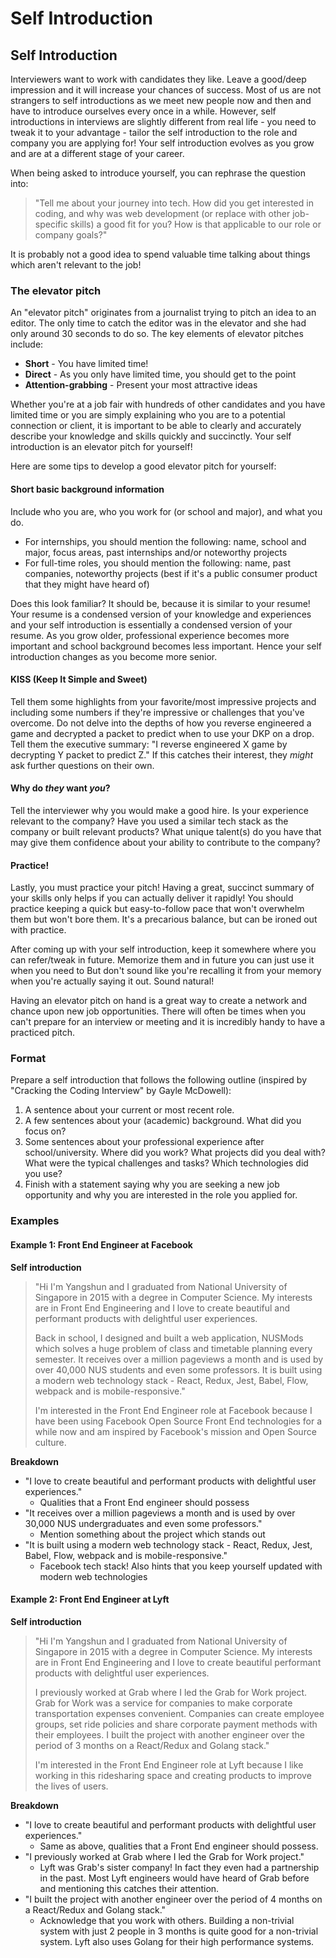 # Self Introduction

## Self Introduction

Interviewers want to work with candidates they like. Leave a good/deep impression and it will increase your chances of success. Most of us are not strangers to self introductions as we meet new people now and then and have to introduce ourselves every once in a while. However, self introductions in interviews are slightly different from real life - you need to tweak it to your advantage - tailor the self introduction to the role and company you are applying for! Your self introduction evolves as you grow and are at a different stage of your career.

When being asked to introduce yourself, you can rephrase the question into:

> "Tell me about your journey into tech. How did you get interested in coding, and why was web development (or replace with other job-specific skills) a good fit for you? How is that applicable to our role or company goals?"

It is probably not a good idea to spend valuable time talking about things which aren't relevant to the job!

### The elevator pitch[​](https://techinterviewhandbook.org/self-introduction/#the-elevator-pitch) <a href="#the-elevator-pitch" id="the-elevator-pitch"></a>

An "elevator pitch" originates from a journalist trying to pitch an idea to an editor. The only time to catch the editor was in the elevator and she had only around 30 seconds to do so. The key elements of elevator pitches include:

* **Short** - You have limited time!
* **Direct** - As you only have limited time, you should get to the point
* **Attention-grabbing** - Present your most attractive ideas

Whether you're at a job fair with hundreds of other candidates and you have limited time or you are simply explaining who you are to a potential connection or client, it is important to be able to clearly and accurately describe your knowledge and skills quickly and succinctly. Your self introduction is an elevator pitch for yourself!

Here are some tips to develop a good elevator pitch for yourself:

#### Short basic background information[​](https://techinterviewhandbook.org/self-introduction/#short-basic-background-information) <a href="#short-basic-background-information" id="short-basic-background-information"></a>

Include who you are, who you work for (or school and major), and what you do.

* For internships, you should mention the following: name, school and major, focus areas, past internships and/or noteworthy projects
* For full-time roles, you should mention the following: name, past companies, noteworthy projects (best if it's a public consumer product that they might have heard of)

Does this look familiar? It should be, because it is similar to your resume! Your resume is a condensed version of your knowledge and experiences and your self introduction is essentially a condensed version of your resume. As you grow older, professional experience becomes more important and school background becomes less important. Hence your self introduction changes as you become more senior.

#### KISS (Keep It Simple and Sweet)[​](https://techinterviewhandbook.org/self-introduction/#kiss-keep-it-simple-and-sweet) <a href="#kiss-keep-it-simple-and-sweet" id="kiss-keep-it-simple-and-sweet"></a>

Tell them some highlights from your favorite/most impressive projects and including some numbers if they're impressive or challenges that you've overcome. Do not delve into the depths of how you reverse engineered a game and decrypted a packet to predict when to use your DKP on a drop. Tell them the executive summary: "I reverse engineered X game by decrypting Y packet to predict Z." If this catches their interest, they _might_ ask further questions on their own.

#### Why do _they_ want _you_?[​](https://techinterviewhandbook.org/self-introduction/#why-do-they-want-you) <a href="#why-do-they-want-you" id="why-do-they-want-you"></a>

Tell the interviewer why you would make a good hire. Is your experience relevant to the company? Have you used a similar tech stack as the company or built relevant products? What unique talent(s) do you have that may give them confidence about your ability to contribute to the company?

#### Practice\![​](https://techinterviewhandbook.org/self-introduction/#practice) <a href="#practice" id="practice"></a>

Lastly, you must practice your pitch! Having a great, succinct summary of your skills only helps if you can actually deliver it rapidly! You should practice keeping a quick but easy-to-follow pace that won't overwhelm them but won't bore them. It's a precarious balance, but can be ironed out with practice.

After coming up with your self introduction, keep it somewhere where you can refer/tweak in future. Memorize them and in future you can just use it when you need to But don't sound like you're recalling it from your memory when you're actually saying it out. Sound natural!

Having an elevator pitch on hand is a great way to create a network and chance upon new job opportunities. There will often be times when you can't prepare for an interview or meeting and it is incredibly handy to have a practiced pitch.

### Format[​](https://techinterviewhandbook.org/self-introduction/#format) <a href="#format" id="format"></a>

Prepare a self introduction that follows the following outline (inspired by "Cracking the Coding Interview" by Gayle McDowell):

1. A sentence about your current or most recent role.
2. A few sentences about your (academic) background. What did you focus on?
3. Some sentences about your professional experience after school/university. Where did you work? What projects did you deal with? What were the typical challenges and tasks? Which technologies did you use?
4. Finish with a statement saying why you are seeking a new job opportunity and why you are interested in the role you applied for.

### Examples[​](https://techinterviewhandbook.org/self-introduction/#examples) <a href="#examples" id="examples"></a>

#### Example 1: Front End Engineer at Facebook[​](https://techinterviewhandbook.org/self-introduction/#example-1-front-end-engineer-at-facebook) <a href="#example-1-front-end-engineer-at-facebook" id="example-1-front-end-engineer-at-facebook"></a>

**Self introduction**[**​**](https://techinterviewhandbook.org/self-introduction/#self-introduction)

> "Hi I'm Yangshun and I graduated from National University of Singapore in 2015 with a degree in Computer Science. My interests are in Front End Engineering and I love to create beautiful and performant products with delightful user experiences.
>
> Back in school, I designed and built a web application, NUSMods which solves a huge problem of class and timetable planning every semester. It receives over a million pageviews a month and is used by over 40,000 NUS students and even some professors. It is built using a modern web technology stack - React, Redux, Jest, Babel, Flow, webpack and is mobile-responsive."
>
> I'm interested in the Front End Engineer role at Facebook because I have been using Facebook Open Source Front End technologies for a while now and am inspired by Facebook's mission and Open Source culture.

**Breakdown**[**​**](https://techinterviewhandbook.org/self-introduction/#breakdown)

* "I love to create beautiful and performant products with delightful user experiences."
  * Qualities that a Front End engineer should possess
* "It receives over a million pageviews a month and is used by over 30,000 NUS undergraduates and even some professors."
  * Mention something about the project which stands out
* "It is built using a modern web technology stack - React, Redux, Jest, Babel, Flow, webpack and is mobile-responsive."
  * Facebook tech stack! Also hints that you keep yourself updated with modern web technologies

#### Example 2: Front End Engineer at Lyft[​](https://techinterviewhandbook.org/self-introduction/#example-2-front-end-engineer-at-lyft) <a href="#example-2-front-end-engineer-at-lyft" id="example-2-front-end-engineer-at-lyft"></a>

**Self introduction**[**​**](https://techinterviewhandbook.org/self-introduction/#self-introduction-1)

> "Hi I'm Yangshun and I graduated from National University of Singapore in 2015 with a degree in Computer Science. My interests are in Front End Engineering and I love to create beautiful performant products with delightful user experiences.
>
> I previously worked at Grab where I led the Grab for Work project. Grab for Work was a service for companies to make corporate transportation expenses convenient. Companies can create employee groups, set ride policies and share corporate payment methods with their employees. I built the project with another engineer over the period of 3 months on a React/Redux and Golang stack."
>
> I'm interested in the Front End Engineer role at Lyft because I like working in this ridesharing space and creating products to improve the lives of users.

**Breakdown**[**​**](https://techinterviewhandbook.org/self-introduction/#breakdown-1)

* "I love to create beautiful and performant products with delightful user experiences."
  * Same as above, qualities that a Front End engineer should possess.
* "I previously worked at Grab where I led the Grab for Work project."
  * Lyft was Grab's sister company! In fact they even had a partnership in the past. Most Lyft engineers would have heard of Grab before and mentioning this catches their attention.
* "I built the project with another engineer over the period of 4 months on a React/Redux and Golang stack."
  * Acknowledge that you work with others. Building a non-trivial system with just 2 people in 3 months is quite good for a non-trivial system. Lyft also uses Golang for their high performance systems.
